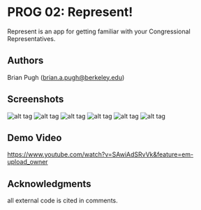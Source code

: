 # PROG 02: Represent!

Represent is an app for getting familiar with your Congressional Representatives.

## Authors

Brian Pugh ([brian.a.pugh@berkeley.edu](mailto:brian.a.pugh@berkeley.edu))

## Screenshots

![alt tag](http://imgur.com/qNu4M8A)
![alt tag](http://imgur.com/ubREE3i)
![alt tag](http://imgur.com/HMRrGM3)
![alt tag](http://imgur.com/Kq5IIe7)
![alt tag](http://imgur.com/jGoPvno)
![alt tag](http://imgur.com/9nlOtCW)

## Demo Video

https://www.youtube.com/watch?v=SAwiAdSRvVk&feature=em-upload_owner

## Acknowledgments

all external code is cited in comments.
